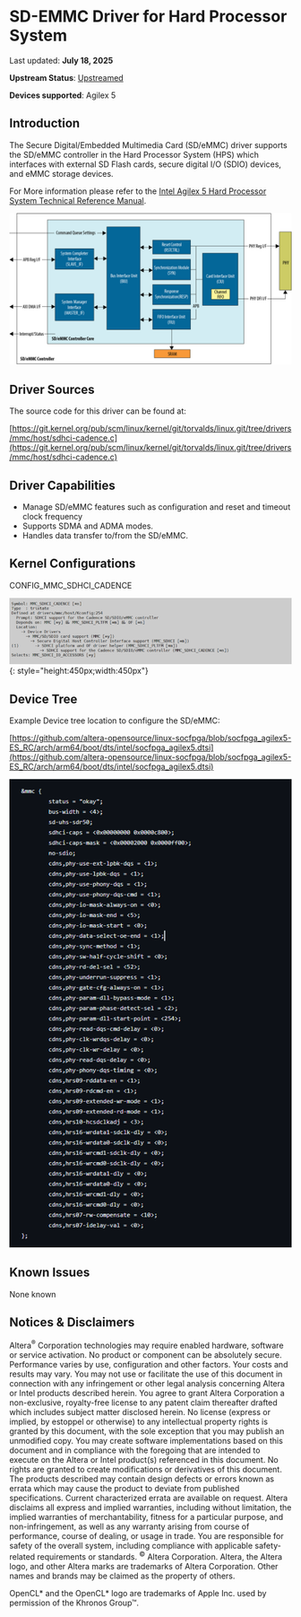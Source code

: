 # **SD-EMMC Driver for Hard Processor System**

Last updated: **July 18, 2025** 

**Upstream Status**: [Upstreamed](https://git.kernel.org/pub/scm/linux/kernel/git/torvalds/linux.git/tree/drivers/mmc/host/sdhci-cadence.c)

**Devices supported**: Agilex 5

## **Introduction**

The Secure Digital/Embedded Multimedia Card (SD/eMMC) driver supports the SD/eMMC controller in the Hard Processor System (HPS) which interfaces with external SD Flash cards, secure digital I/O (SDIO) devices, and eMMC storage devices.


For More information please refer to the [Intel Agilex 5 Hard Processor System Technical Reference Manual](https://www.intel.com/content/www/us/en/docs/programmable/814346).

![sdmmc_diagram](images/A5_SD_eMMC_block_diagram.png)

## **Driver Sources**

The source code for this driver can be found at:

[https://git.kernel.org/pub/scm/linux/kernel/git/torvalds/linux.git/tree/drivers/mmc/host/sdhci-cadence.c](https://git.kernel.org/pub/scm/linux/kernel/git/torvalds/linux.git/tree/drivers/mmc/host/sdhci-cadence.c)

## **Driver Capabilities**

* Manage SD/eMMC features such as configuration and reset and timeout clock frequency
* Supports SDMA and ADMA modes.
* Handles data transfer to/from the SD/eMMC.


## **Kernel Configurations**

CONFIG_MMC_SDHCI_CADENCE

![sdmmc_config_path](images/sdmmc_config_path.png){: style="height:450px;width:450px"}

## **Device Tree**

Example Device tree location to configure the SD/eMMC:

[https://github.com/altera-opensource/linux-socfpga/blob/socfpga_agilex5-ES_RC/arch/arm64/boot/dts/intel/socfpga_agilex5.dtsi](https://github.com/altera-opensource/linux-socfpga/blob/socfpga_agilex5-ES_RC/arch/arm64/boot/dts/intel/socfpga_agilex5.dtsi)

![sdmmc_device_tree](images/sdmmc_device_tree.png)

## **Known Issues**

None known

## Notices & Disclaimers

Altera<sup>&reg;</sup> Corporation technologies may require enabled hardware, software or service activation.
No product or component can be absolutely secure. 
Performance varies by use, configuration and other factors.
Your costs and results may vary. 
You may not use or facilitate the use of this document in connection with any infringement or other legal analysis concerning Altera or Intel products described herein. You agree to grant Altera Corporation a non-exclusive, royalty-free license to any patent claim thereafter drafted which includes subject matter disclosed herein.
No license (express or implied, by estoppel or otherwise) to any intellectual property rights is granted by this document, with the sole exception that you may publish an unmodified copy. You may create software implementations based on this document and in compliance with the foregoing that are intended to execute on the Altera or Intel product(s) referenced in this document. No rights are granted to create modifications or derivatives of this document.
The products described may contain design defects or errors known as errata which may cause the product to deviate from published specifications.  Current characterized errata are available on request.
Altera disclaims all express and implied warranties, including without limitation, the implied warranties of merchantability, fitness for a particular purpose, and non-infringement, as well as any warranty arising from course of performance, course of dealing, or usage in trade.
You are responsible for safety of the overall system, including compliance with applicable safety-related requirements or standards. 
<sup>&copy;</sup> Altera Corporation.  Altera, the Altera logo, and other Altera marks are trademarks of Altera Corporation.  Other names and brands may be claimed as the property of others. 

OpenCL* and the OpenCL* logo are trademarks of Apple Inc. used by permission of the Khronos Group™. 